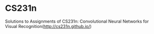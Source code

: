 # CS231n

Solutions to Assignments of CS231n: Convolutional Neural Networks for Visual Recognition(http://cs231n.github.io/)
